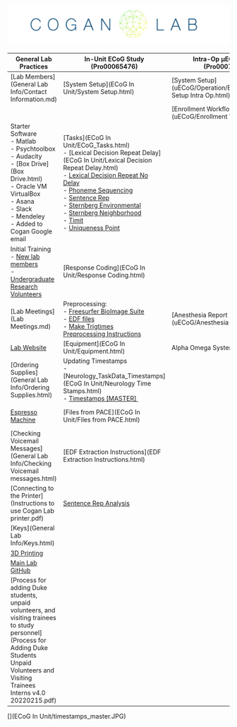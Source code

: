 ![](lab_logo.png)

| **General Lab Practices**                                                                                                                                                                                                                      | **In-Unit ECoG Study (Pro00065476)**                                                                                                                                                                                                                                                                                                                                                                                                                                                                                                                                                                                                                                                                       | **Intra-Op µECoG Study (Pro00072892)**                               | **Studying Human Cognition Using EEG (Pro00090492)**                                                                                                                                                                                                                                                                                                                |
|------------------------------------------------------------------------------------------------------------------------------------------------------------------------------------------------------------------------------------------------|------------------------------------------------------------------------------------------------------------------------------------------------------------------------------------------------------------------------------------------------------------------------------------------------------------------------------------------------------------------------------------------------------------------------------------------------------------------------------------------------------------------------------------------------------------------------------------------------------------------------------------------------------------------------------------------------------------|----------------------------------------------------------------------|---------------------------------------------------------------------------------------------------------------------------------------------------------------------------------------------------------------------------------------------------------------------------------------------------------------------------------------------------------------------|
| [Lab Members](General Lab Info/Contact Information.md)                                                                                                                                                                                         | [System Setup](ECoG In Unit/System Setup.html)                                                                                                                                                                                                                                                                                                                                                                                                                                                                                                                                                                                                                                                             | [System Setup](uECoG/Operation/Equipment/System Setup Intra Op.html) | System Setup                                                                                                                                                                                                                                                                                                                                                        |
|                                                                                                                                                                                                                                                |                                                                                                                                                                                                                                                                                                                                                                                                                                                                                                                                                                                                                                                                                                            | [Enrollment Workflow](uECoG/Enrollment Workflow.pdf)                 |                                                                                                                                                                                                                                                                                                                                                                     |
| Starter Software <br/> - Matlab <br/> - Psychtoolbox <br/> - Audacity <br/> - [Box Drive](Box Drive.html) <br/> - Oracle VM VirtualBox <br/> -  Asana <br/> -  Slack <br/> -  Mendeley <br/> -  Added to Cogan Google email                    | [Tasks](ECoG In Unit/ECoG_Tasks.html) <br/> - [Lexical Decision Repeat Delay](ECoG In Unit/Lexical Decision Repeat Delay.html) <br/> - <a href="ECoG In Unit/Lexical Decision Repeat No Delay.html">Lexical Decision Repeat No Delay</a> <br/> - <a href="ECoG In Unit/Phoneme Sequencing.html">Phoneme Sequencing</a> <br/> - <a href="ECoG In Unit/Sentence Rep.html">Sentence Rep</a> <br/> - <a href="ECoG In Unit/ECoG_SternbergEnvironment.html">Sternberg Environmental</a> <br/> - <a href="ECoG In Unit/ECoG_SternbergNeighborhood.html">Sternberg Neighborhood</a> <br/> - <a href="ECoG In Unit/Timit.html">Timit</a> <br/> - <a href="ECoG In Unit/Uniqueness Point.html">Uniqueness Point</a> |                                                                      | Tasks <br/> - <a href="EEG/Environmental Sternberg.html">Sternberg Environmental</a> <br/> - <a href="EEG/Neighborhood Sternberg.html">Sternberg Neighborhood</a> <br/> - <a href="EEG/Two Beeps.html">TwoBeeps</a> <br/> - <a href="EEG/Checkerboard Contrast Combo.html">Checkerboard Contrast Combo</a> <br/> - <a href="EEG/Jaw Movement.html">Jaw Movement</a> |
| Initial Training <br/> - <a href="General Lab Info/New Lab Members.html">New lab members</a> <br/> - <a href="General Lab Info/Undergraduate Research Volunteers/Undergraduate Research Volunteers.html">Undergraduate Research Volunteers</a> | [Response Coding](ECoG In Unit/Response Coding.html)                                                                                                                                                                                                                                                                                                                                                                                                                                                                                                                                                                                                                                                       |                                                                      | [Visit 1: EEG](EEG/EEG Visit 1.html)                                                                                                                                                                                                                                                                                                                                |
| [Lab Meetings](Lab Meetings.md)                                                                                                                                                                                                                | Preprocessing: <br/> - <a href="ECoG In Unit/Freesurfer BioImage Suite.html">Freesurfer BioImage Suite</a> <br/> - <a href="ECoG In Unit/Preprocessing_EDFs.html">EDF files</a> <br/> - <a href="ECoG In Unit/Make Trig Times.html">Make Trigtimes</a> <br/> <a href="ECoG In Unit/Preprocessing Instructions.html" search_id="undefined">Preprocessing Instructions</a>                                                                                                                                                                                                                                                                                                                                   | [Anesthesia Report Log](uECoG/Anesthesia Report Log.html)            | Visit 2: MRI [Safety Screening Form](EEG/90492_MR_Screening_Form.pdf)                                                                                                                                                                                                                                                                                               |
| [Lab Website](https://www.coganlab.org/)                                                                                                                                                                                                       | [Equipment](ECoG In Unit/Equipment.html)                                                                                                                                                                                                                                                                                                                                                                                                                                                                                                                                                                                                                                                                   | Alpha Omega System                                                   | [CapTrak](EEG/CapTrak.html)                                                                                                                                                                                                                                                                                                                                         |
| [Ordering Supplies](General Lab Info/Ordering Supplies.html)                                                                                                                                                                                   | Updating Timestamps <br/> - [Neurology_TaskData_Timestamps](ECoG In Unit/Neurology Time Stamps.html)</a> <br/> - <a href="ECoG In Unit/Timestamps Master.html" search_id="undefined">Timestamps [MASTER]&nbsp;</a> <a href="ECoG In Unit/timestamps_master.JPG" search_id="undefined"></a>                                                                                                                                                                                                                                                                                                                                                                                                                 |                                                                      | [Source Localization](Data Analysis.html)                                                                                                                                                                                                                                                                                                                           |
| [Espresso Machine](http://wysrt.cnwfk.servertrust.com/v/vspfiles/manuals/Vetrano_New_Owners_Manual.pdf)                                                                                                                                        | [Files from PACE](ECoG In Unit/Files from PACE.html)                                                                                                                                                                                                                                                                                                                                                                                                                                                                                                                                                                                                                                                       |                                                                      | [Brain Stimulation Research Center (BSRC) Policies](EEG/BSRC Policies and procedures.pdf)                                                                                                                                                                                                                                                                           |
| [Checking Voicemail Messages](General Lab Info/Checking Voicemail messages.html)                                                                                                                                                               | [EDF Extraction Instructions](EDF Extraction Instructions.html)                                                                                                                                                                                                                                                                                                                                                                                                                                                                                                                                                                                                                                            |                                                                      | [Accessing BIAC Data](EEG/MRI_Structural_Images/Accessing BIAC data.html)                                                                                                                                                                                                                                                                                           |
| [Connecting to the Printer](Instructions to use Cogan Lab printer.pdf)                                                                                                                                                                         | [Sentence Rep Analysis](https://github.com/coganlab/SentenceRep_analysis)                                                                                                                                                                                                                                                                                                                                                                                                                                                                                                                                                                                                                                  |                                                                      |                                                                                                                                                                                                                                                                                                                                                                     |
| [Keys](General Lab Info/Keys.html)                                                                                                                                                                                                             |                                                                                                                                                                                                                                                                                                                                                                                                                                                                                                                                                                                                                                                                                                            |                                                                      |                                                                                                                                                                                                                                                                                                                                                                     |
| [3D Printing](/w/file/137104788/3D_Printing_3DprinterOS.pptx)                                                                                                                                                                                  |                                                                                                                                                                                                                                                                                                                                                                                                                                                                                                                                                                                                                                                                                                            |                                                                      |                                                                                                                                                                                                                                                                                                                                                                     |
| [Main Lab GitHub](https://github.com/coganlab/IEEG_Pipelines)                                                                                                                                                                                  |                                                                                                                                                                                                                                                                                                                                                                                                                                                                                                                                                                                                                                                                                                            |                                                                      |                                                                                                                                                                                                                                                                                                                                                                     |
| [Process for adding Duke students, unpaid volunteers, and visiting trainees to study personnel](Process for Adding Duke Students Unpaid Volunteers and Visiting Trainees Interns v4.0 20220215.pdf)                                            |                                                                                                                                                                                                                                                                                                                                                                                                                                                                                                                                                                                                                                                                                                            |                                                                      |                                                                                                                                                                                                                                                                                                                                                                     |


[](ECoG In Unit/timestamps_master.JPG)